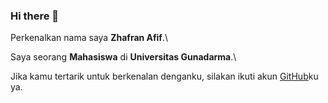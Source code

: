 ### Hi there 👋


Perkenalkan nama saya **Zhafran Afif**.\

Saya seorang **Mahasiswa** di **Universitas Gunadarma**.\

Jika kamu tertarik untuk berkenalan denganku, silakan ikuti akun [GitHub](https://github.com/zhafranafif)ku ya.
